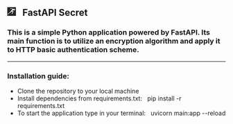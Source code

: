 ## <img src="https://github.com/mjaroszewski1979/mjaroszewski1979/blob/main/speed.png">  &nbsp; FastAPI Secret
### This is a simple Python application powered by FastAPI. Its main function is to utilize an encryption algorithm and apply it to HTTP basic authentication scheme. 
--------------------------------------------------

### Installation guide:
* Clone the repository to your local machine
* Install dependencies from requirements.txt: &nbsp; pip install -r requirements.txt 
* To start the application type in your terminal: &nbsp; uvicorn main:app --reload
